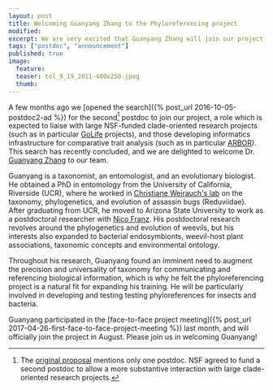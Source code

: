 ```yaml
---
layout: post
title: Welcoming Guanyang Zhang to the Phyloreferencing project
modified:
excerpt: We are very excited that Guanyang Zhang will join our project in August 2017.
tags: ["postdoc", "announcement"]
published: true
image:
  feature:
  teaser: tol_9_19_2011-400x250.jpeg
  thumb:
---
```


A few months ago we [opened the search]({% post_url 2016-10-05-postdoc2-ad %}) for the second[^postdocs]
postdoc to join our project, a role which is expected to liaise with
large NSF-funded clade-oriented research projects (such as in
particular [GoLife] projects), and those developing informatics
infrastructure for comparative trait analysis (such as in particular
[ARBOR]). This search has recently concluded, and we are delighted
to welcome Dr. [Guanyang Zhang] to our team.

Guanyang is a taxonomist, an entomologist, and an evolutionary biologist. He obtained a
PhD in entomology from the University of California, Riverside (UCR),
where he worked in [Christiane Weirauch's lab] on the taxonomy,
phylogenetics, and evolution of assassin bugs (Reduviidae). After
graduating from UCR, he moved to Arizona State University to work as a
postdoctoral researcher with [Nico Franz]. His postdoctoral research
revolves around the phylogenetics and evolution of weevils, but his
interests also expanded to bacterial endosymbionts, weevil-host plant
associations, taxonomic concepts and environmental ontology.

Throughout his research, Guanyang found an imminent need to augment
the precision and universality of taxonomy for communicating and referencing biological information,
which is why he felt the phyloreferencing project is a natural fit for
expanding his training. He will be particularly involved in
developing and testing testing phyloreferences for insects and bacteria.

Guanyang participated in the [face-to-face project meeting]({%
post_url 2017-04-26-first-face-to-face-project-meeting %}) last
month, and will officially join the project in August. Please join us
in welcoming Guanyang!

[^postdocs]: The [original proposal](https://dx.doi.org/10.6084/m9.figshare.1401984) mentions only one postdoc. NSF agreed to fund a second postdoc to allow a more substantive interaction with large clade-oriented research projects.

[GoLife]: https://www.nsf.gov/funding/pgm_summ.jsp?pims_id=5129
[ARBOR]: http://arborworkflows.com
[Guanyang Zhang]: http://www.somanyinsects.org
[Nico Franz]: https://sols.asu.edu/people/nico-franz
[Christiane Weirauch's lab]: http://www.entomology.ucr.edu/faculty/Weirauch.html
